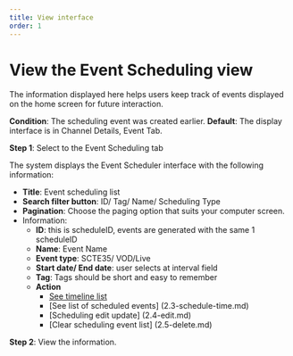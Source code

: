 ```yaml
---
title: View interface
order: 1
---
```


# View the Event Scheduling view

The information displayed here helps users keep track of events displayed on the home screen for future interaction.

**Condition**: The scheduling event was created earlier.
**Default**: The display interface is in Channel Details, Event Tab.

**Step 1**: Select to the Event Scheduling tab

<!-- ![]() -->

The system displays the Event Scheduler interface with the following information:

- **Title**: Event scheduling list
- **Search filter button**: ID/ Tag/ Name/ Scheduling Type
- **Pagination**: Choose the paging option that suits your computer screen.
- Information:
  - **ID**: this is scheduleID, events are generated with the same 1 scheduleID
  - **Name**: Event Name
  - **Event type**: SCTE35/ VOD/Live
  - **Start date/ End date**: user selects at interval field
  - **Tag**: Tags should be short and easy to remember
  - **Action**
    - [See timeline list](2.2-public-time.md)
    - [See list of scheduled events] (2.3-schedule-time.md)
    - [Scheduling edit update] (2.4-edit.md)
    - [Clear scheduling event list] (2.5-delete.md)

**Step 2**: View the information.
